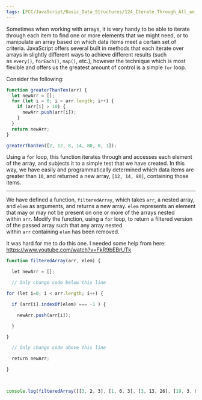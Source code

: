 ```yaml
---
tags: [FCC/JavaScript/Basic_Data_Structures/124_Iterate_Through_All_an_Arrays_Items_Using_For_Loops]
---
```

Sometimes when working with arrays, it is very handy to be able to iterate through each item to find one or more elements that we might need, or to manipulate an array based on which data items meet a certain set of criteria. JavaScript offers several built in methods that each iterate over arrays in slightly different ways to achieve different results (such as `every()`, `forEach()`, `map()`, etc.), however the technique which is most flexible and offers us the greatest amount of control is a simple `for` loop.

Consider the following:

```js
function greaterThanTen(arr) {
  let newArr = [];
  for (let i = 0; i < arr.length; i++) {
    if (arr[i] > 10) {
      newArr.push(arr[i]);
    }
  }
  return newArr;
}

greaterThanTen([2, 12, 8, 14, 80, 0, 1]);
```

Using a `for` loop, this function iterates through and accesses each element of the array, and subjects it to a simple test that we have created. In this way, we have easily and programmatically determined which data items are greater than `10`, and returned a new array, `[12, 14, 80]`, containing those items.

---

We have defined a function, `filteredArray`, which takes `arr`, a nested array, and `elem` as arguments, and returns a new array. `elem` represents an element that may or may not be present on one or more of the arrays nested within `arr`. Modify the function, using a `for` loop, to return a filtered version of the passed array such that any array nested within `arr` containing `elem` has been removed.

It was hard for me to do this one. I needed some help from here: https://www.youtube.com/watch?v=FkR9bEBrUTk 

```js
function filteredArray(arr, elem) {

  let newArr = [];

  // Only change code below this line

for (let i=0; i < arr.length; i++) {

  if (arr[i].indexOf(elem) === -1 ) {

    newArr.push(arr[i]);

  }

}

  // Only change code above this line

  return newArr;

}

  

console.log(filteredArray([[3, 2, 3], [1, 6, 3], [3, 13, 26], [19, 3, 9]], 3));
```